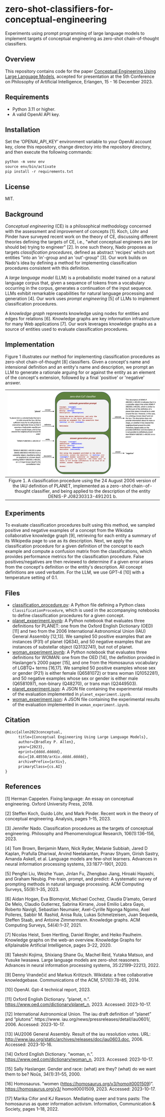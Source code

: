 # zero-shot-classifiers-for-conceptual-engineering
 Experiments using prompt programming of large language models to implement targets of conceptual engineering as zero-shot chain-of-thought classifiers.

## Overview
This repository contains code for the paper [Conceptual Engineering Using Large Language Models](https://arxiv.org/abs/dddd.ddddd), accepted for presentation at the 5th Conference on Philosophy of Artificial Intelligence, Erlangen, 15 - 16 December 2023.

## Requirements
- Python 3.11 or higher. 
- A valid OpenAI API key. 

## Installation
Set the ‘OPENAI_API_KEY’ environment variable to your OpenAI account key, clone this repository, change directory into the repository directory, and then execute the following commands:
```
python -m venv env
source env/bin/activate
pip install -r requirements.txt
```

## License
MIT.

## Background
*Conceptual engineering* (CE) is a philosophical methodology concerned with the assessment and improvement of concepts [1]. Koch, Löhr and Pinder have surveyed recent work on the theory of CE, discussing different theories defining the targets of CE, i.e., "*what* conceptual engineers are (or should be) trying to engineer" [2]. In one such theory, Nado proposes as targets *classification procedures*, defined as abstract 'recipes' which sort entities "into an 'in'-group and an 'out'-group" [3]. Our work builds on Nado's idea by defining a method for implementing classification procedures consistent with this definition. 

A *large language model* (LLM) is a probabilistic model trained on a natural language corpus that, given a sequence of tokens from a vocabulary occurring in the corpus, generates a continuation of the input sequence. LLMs exhibit remarkable capabilities for natural language processing and generation [4]. Our work uses *prompt engineering* [5] of LLMs to implement classification procedures. 

A *knowledge graph* represents knowledge using nodes for entities and edges for relations [6]. Knowledge graphs are key information infrastructure for many Web applications [7]. Our work leverages knowledge graphs as a source of entities used to evaluate classification procedures.

## Implementation
Figure 1 illustrates our method for implementing classification procedures as zero-shot chain-of-thought [8] classifiers. Given a concept's name and intensional definition and an entity's name and description, we prompt an LLM to generate a rationale arguing for or against the entity as an element of the concept's extension, followed by a final 'positive' or 'negative' answer.

| ![classifier_example.png](classifier_example.png) | 
|:--:| 
| Figure 1. A classification procedure using the 24 August 2006 version of the IAU definition of PLANET, implemented as a zero-shot chain-of-thought classifier, and being applied to the description of the entity DENIS-P J08230313-491201 b. |

## Experiments
To evaluate classification procedures built using this method, we sampled positive and negative examples of a concept from the Wikidata collaborative knowledge graph [9], retrieving for each entity a summary of its Wikipedia page to use as its description. Next, we apply the classification procedure for a given definition of the concept to each example and compute a confusion matrix from the classifications, which provides performance metrics for the classification procedure. False positives/negatives are then reviewed to determine if a given error arises from the concept's definition or the entity's description. All concept definitions are used verbatim. For the LLM, we use GPT-4 [10] with a temperature setting of 0.1.

## Files

- [classification_procedure.py](classification_procedure.py): A Python file defining a Python class ```ClassificationProcedure```, which is used in the accompanying notebooks to define classification procedures for a given concept. 
- [planet_experiment.ipynb](planet_experiment.ipynb): A Python notebook that evaluates three definitions for PLANET: one from the Oxford English Dictionary (OED) [11] and two from the 2006 International Astronomical Union (IAU) General Assembly [12,13]. We sampled 50 positive examples that are instances (P31) of planet (Q634), and 50 negative examples that are instances of substellar object (Q3132741), but not of planet. 
- [woman_experiment.ipynb](woman_experiment.ipynb): A Python notebook that evaluates three definitions for WOMAN: one from the OED [14], the definition provided in Haslanger’s 2000 paper [15], and one from the Homosaurus vocabulary of LGBTQ+ terms [16,17]. We sampled 50 positive examples whose sex or gender (P21) is either female (Q6581072) or trans woman (Q1052281), and 50 negative examples whose sex or gender is either male (Q6581097), non-binary (Q48270), or trans man (Q2449503).
- [planet_experiment.json](planet_experiment.json): A JSON file containing the experimental results of the evaluation implemented in ```planet_experiment.ipynb```.
- [woman_experiment.json](woman_experiment.json): A JSON file containing the experimental results of the evaluation implemented in ```woman_experiment.ipynb```.

## Citation
```
@misc{allen2023conceptual,
      title={Conceptual Engineering Using Large Language Models}, 
      author={Bradley P. Allen},
      year={2023},
      eprint={dddd.ddddd},
      doi={10.48550/arXiv.dddd.ddddd},
      archivePrefix={arXiv},
      primaryClass={cs.AI}
}
```
## References

[1] Herman Cappelen. Fixing language: An essay on conceptual engineering. Oxford University Press, 2018.

[2] Steffen Koch, Guido Löhr, and Mark Pinder. Recent work in the theory of conceptual engineering. Analysis, pages 1–15, 2023.

[3] Jennifer Nado. Classification procedures as the targets of conceptual engineering. Philosophy and Phenomenological Research, 106(1):136–156, 2023.

[4] Tom Brown, Benjamin Mann, Nick Ryder, Melanie Subbiah, Jared D Kaplan, Prafulla Dhariwal, Arvind
Neelakantan, Pranav Shyam, Girish Sastry, Amanda Askell, et al. Language models are few-shot learners.
Advances in neural information processing systems, 33:1877–1901, 2020.

[5] Pengfei Liu, Weizhe Yuan, Jinlan Fu, Zhengbao Jiang, Hiroaki Hayashi, and Graham Neubig. Pre-train,
prompt, and predict: A systematic survey of prompting methods in natural language processing. ACM
Computing Surveys, 55(9):1–35, 2023.

[6] Aidan Hogan, Eva Blomqvist, Michael Cochez, Claudia D’amato, Gerard De Melo, Claudio Gutierrez,
Sabrina Kirrane, José Emilio Labra Gayo, Roberto Navigli, Sebastian Neumaier, Axel-Cyrille Ngonga
Ngomo, Axel Polleres, Sabbir M. Rashid, Anisa Rula, Lukas Schmelzeisen, Juan Sequeda, Steffen Staab,
and Antoine Zimmermann. Knowledge graphs. ACM Computing Surveys, 54(4):1–37, 2021.

[7] Nicolas Heist, Sven Hertling, Daniel Ringler, and Heiko Paulheim. Knowledge graphs on the web-an
overview. Knowledge Graphs for eXplainable Artificial Intelligence, pages 3–22, 2020.

[8] Takeshi Kojima, Shixiang Shane Gu, Machel Reid, Yutaka Matsuo, and Yusuke Iwasawa. Large language
models are zero-shot reasoners. Advances in neural information processing systems, 35:22199–22213,
2022.

[9] Denny Vrandečić and Markus Krötzsch. Wikidata: a free collaborative knowledgebase. Communications
of the ACM, 57(10):78–85, 2014.

[10] OpenAI. Gpt-4 technical report, 2023.

[11] Oxford English Dictionary. ”planet, n.”. https://www.oed.com/dictionary/planet_n, 2023. Accessed:
2023-10-17.

[12] International Astronomical Union. The iau draft definition of ”planet” and ”plutons”. https://www.
iau.org/news/pressreleases/detail/iau0601/, 2006. Accessed: 2023-10-17.

[13] IAU2006 General Assembly. Result of the iau resolution votes. URL:
http://www.iau.org/static/archives/releases/doc/iau0603.doc, 2006. Accessed: 2023-10-16.

[14] Oxford English Dictionary. ”woman, n.”. https://www.oed.com/dictionary/woman_n, 2023. Accessed:
2023-10-17.

[15] Sally Haslanger. Gender and race: (what) are they? (what) do we want them to be? Noûs, 34(1):31–55,
2000.

[16] Homosaurus. ”women (https://homosaurus.org/v3/homoit0001509)”. https://homosaurus.org/v3/
homoit0001509, 2023. Accessed: 2023-10-17.

[17] Marika Cifor and KJ Rawson. Mediating queer and trans pasts: The homosaurus as queer information
activism. Information, Communication & Society, pages 1–18, 2022.